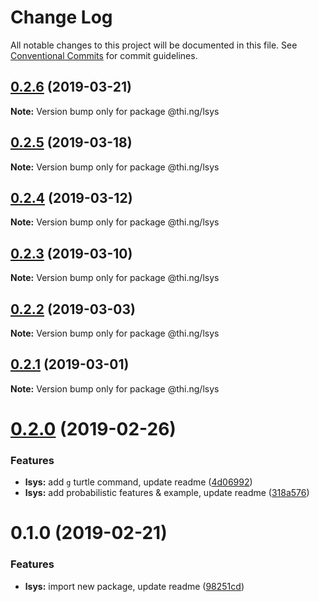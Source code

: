 # Change Log

All notable changes to this project will be documented in this file.
See [Conventional Commits](https://conventionalcommits.org) for commit guidelines.

## [0.2.6](https://github.com/thi-ng/umbrella/compare/@thi.ng/lsys@0.2.5...@thi.ng/lsys@0.2.6) (2019-03-21)

**Note:** Version bump only for package @thi.ng/lsys





## [0.2.5](https://github.com/thi-ng/umbrella/compare/@thi.ng/lsys@0.2.4...@thi.ng/lsys@0.2.5) (2019-03-18)

**Note:** Version bump only for package @thi.ng/lsys





## [0.2.4](https://github.com/thi-ng/umbrella/compare/@thi.ng/lsys@0.2.3...@thi.ng/lsys@0.2.4) (2019-03-12)

**Note:** Version bump only for package @thi.ng/lsys





## [0.2.3](https://github.com/thi-ng/umbrella/compare/@thi.ng/lsys@0.2.2...@thi.ng/lsys@0.2.3) (2019-03-10)

**Note:** Version bump only for package @thi.ng/lsys





## [0.2.2](https://github.com/thi-ng/umbrella/compare/@thi.ng/lsys@0.2.1...@thi.ng/lsys@0.2.2) (2019-03-03)

**Note:** Version bump only for package @thi.ng/lsys





## [0.2.1](https://github.com/thi-ng/umbrella/compare/@thi.ng/lsys@0.2.0...@thi.ng/lsys@0.2.1) (2019-03-01)

**Note:** Version bump only for package @thi.ng/lsys





# [0.2.0](https://github.com/thi-ng/umbrella/compare/@thi.ng/lsys@0.1.0...@thi.ng/lsys@0.2.0) (2019-02-26)


### Features

* **lsys:** add `g` turtle command, update readme ([4d06992](https://github.com/thi-ng/umbrella/commit/4d06992))
* **lsys:** add probabilistic features & example, update readme ([318a576](https://github.com/thi-ng/umbrella/commit/318a576))





# 0.1.0 (2019-02-21)


### Features

* **lsys:** import new package, update readme ([98251cd](https://github.com/thi-ng/umbrella/commit/98251cd))
